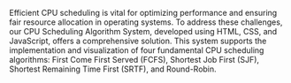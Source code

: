 Efficient CPU scheduling is vital for optimizing performance and ensuring fair resource allocation in operating systems. 
To address these challenges, our CPU Scheduling Algorithm System, developed using HTML, CSS, and JavaScript, offers a comprehensive solution. 
This system supports the implementation and visualization of four fundamental CPU scheduling algorithms: First Come First Served (FCFS), Shortest Job First (SJF), Shortest Remaining Time First (SRTF), and Round-Robin.
